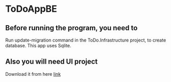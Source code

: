 # ToDoAppBE

## Before running the program, you need to
Run update-migration command in the ToDo.Infrastructure project, to create database. This app uses Sqlite.

## Also you will need UI project 
Download it from here [link](https://github.com/anorboev3/ToDoAppUI)
